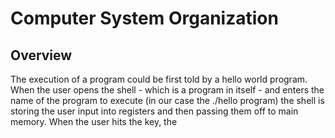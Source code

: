 # Computer System Organization

## Overview
The execution of a program could be first told by a hello world program. When the user opens the shell - which is a program in itself - and enters the name of the program to execute (in our case the ./hello program) the shell is storing the user input into registers and then passing them off to main memory. When the user hits the <Enter> key, the   

